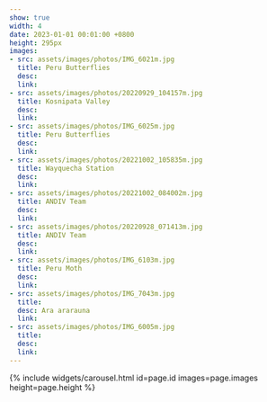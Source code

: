 ```yaml
---
show: true
width: 4
date: 2023-01-01 00:01:00 +0800
height: 295px
images:
- src: assets/images/photos/IMG_6021m.jpg
  title: Peru Butterflies
  desc: 
  link:
- src: assets/images/photos/20220929_104157m.jpg
  title: Kosnipata Valley 
  desc: 
  link:
- src: assets/images/photos/IMG_6025m.jpg
  title: Peru Butterflies
  desc: 
  link:
- src: assets/images/photos/20221002_105835m.jpg
  title: Wayquecha Station
  desc: 
  link:
- src: assets/images/photos/20221002_084002m.jpg
  title: ANDIV Team
  desc: 
  link:
- src: assets/images/photos/20220928_071413m.jpg
  title: ANDIV Team
  desc: 
  link:
- src: assets/images/photos/IMG_6103m.jpg
  title: Peru Moth
  desc: 
  link:
- src: assets/images/photos/IMG_7043m.jpg
  title: 
  desc: Ara ararauna
  link:
- src: assets/images/photos/IMG_6005m.jpg
  title: 
  desc: 
  link:  
---
```


{% include widgets/carousel.html id=page.id images=page.images height=page.height %}

